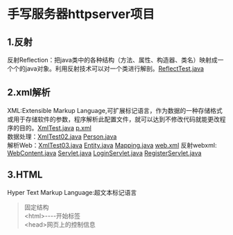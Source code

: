 ﻿# 手写服务器httpserver项目
## 1.反射
反射Reflection：把java类中的各种结构（方法、属性、构造器、类名）映射成一个个的java对象。利用反射技术可以对一个类进行解剖。[ReflectTest.java](Code/Code5/ReflectTest.java)

## 2.xml解析
XML:Extensible Markup Language,可扩展标记语言，作为数据的一种存储格式或用于存储软件的参数，程序解析此配置文件，就可以达到不修改代码就能更改程序的目的。[XmlTest.java](Code/Code5/XmlTest.java)  [p.xml](Code/Code5/p.xml)  
数据处理：[XmlTest02.java](Code/Code5/XmlTest02.java)  [Person.java](Code/Code5/Person.java)   
解析Web：[XmlTest03.java](Code/Code5/XmlTest03.java)  [Entity.java](Code/Code5/Entity.java)  [Mapping.java](Code/Code5/Mapping.java) [web.xml](Code/Code5/web.xml)
反射webxml: [WebContent.java](Code/Code5/WebContent.java)  [Servlet.java](Code/Code5/Servlet.java)  [LoginServlet.java](Code/Code5/LoginServlet.java)  [RegisterServlet.java](Code/Code5/RegisterServlet.java)

## 3.HTML
Hyper Text Markup Language:超文本标记语言
> 固定结构  
> \<html>----开始标签  
> \<head>网页上的控制信息 <title> 页面标题  
> \</title></head>  
> \<body>页面显示的内容</body>  
> \</html>----结束标签  
[login.html](Code/Code5/login.html)

## 4.HTTP协议
超文本传输协议：Hyper Text Transfer Protocol,是互联网山应用最为广泛的网络协议。  
> 请求协议
- 请求行：方法（GET/POST）、url、协议/版本；GET在URL后面直接带请求参数，POST请求头下空一行再带请求参数
- 请求头：
- 请求正文：  

> 响应协议
- 响应行：协议/版本、状态码（200-成功，404-未找到）、状态描述
- 响应头：
- 响应正文：  
 浏览器测试工具插件： FireFox浏览器插件Rester

## 5.手写服务器
- 创建ServerSocket；建立连接获取Socket；通过输入流获取请求协议 [Server01.java](Code/Code5/Server01.java)
- 返回响应的内容：准备内容；获取字节数的长度；拼接响应协议；使用输出流输出 [Server02.java](Code/Code5/Server02.java)
- 封装响应信息Response：动态添加内容print；累加字节数的长度；根据状态码凭借响应头协议；根据状态码统一推送出去；调用处动态调用print+传入状态码推送
[Server03.java](Code/Code5/Server03.java)  [Response.java](Code/Code5/Response.java)